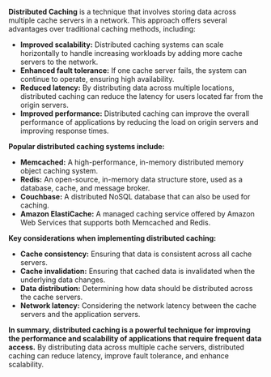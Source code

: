 **Distributed Caching** is a technique that involves storing data across multiple cache servers in a network. This approach offers several advantages over traditional caching methods, including:

- **Improved scalability:** Distributed caching systems can scale horizontally to handle increasing workloads by adding more cache servers to the network.
- **Enhanced fault tolerance:** If one cache server fails, the system can continue to operate, ensuring high availability.
- **Reduced latency:** By distributing data across multiple locations, distributed caching can reduce the latency for users located far from the origin servers.
- **Improved performance:** Distributed caching can improve the overall performance of applications by reducing the load on origin servers and improving response times.

**Popular distributed caching systems include:**

- **Memcached:** A high-performance, in-memory distributed memory object caching system.
- **Redis:** An open-source, in-memory data structure store, used as a database, cache, and message broker.
- **Couchbase:** A distributed NoSQL database that can also be used for caching.
- **Amazon ElastiCache:** A managed caching service offered by Amazon Web Services that supports both Memcached and Redis.

**Key considerations when implementing distributed caching:**

- **Cache consistency:** Ensuring that data is consistent across all cache servers.
- **Cache invalidation:** Ensuring that cached data is invalidated when the underlying data changes.
- **Data distribution:** Determining how data should be distributed across the cache servers.
- **Network latency:** Considering the network latency between the cache servers and the application servers.

**In summary, distributed caching is a powerful technique for improving the performance and scalability of applications that require frequent data access.** By distributing data across multiple cache servers, distributed caching can reduce latency, improve fault tolerance, and enhance scalability.